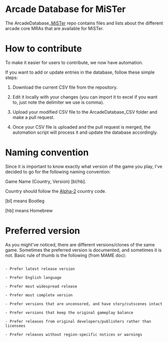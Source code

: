 
# Arcade Database for MiSTer

  

The ArcadeDatabase_[MiSTer](https://github.com/MiSTer-devel/Wiki_MiSTer/wiki) repo contains files and lists about the different arcade core MRAs that are available for MiSTer.

  

# How to contribute

To make it easier for users to contribute, we now have automation.

If you want to add or update entries in the database, follow these simple steps:

  

1. Download the current CSV file from the repository.

  

2. Edit it locally with your changes (you can import it to excel if you want to, just note the delimiter we use is comma).

  

3. Upload your modified CSV file to the ArcadeDatabase_CSV folder and make a pull request.

  

4. Once your CSV file is uploaded and the pull request is merged, the automation script will process it and update the database accordingly.

  

# Naming convention

Since it is important to know exactly what version of the game you play, I've decided to go for the following naming convention:

Game Name (Country, Version) [bl/hb].

Country should follow the [Alpha-2](https://www.iban.com/country-codes) country code.

[bl] means Bootleg

[hb] means Homebrew

  

# Preferred version

As you might've noticed, there are different versions/clones of the same game. Sometimes the preferred version is documented, and sometimes it is not. Basic rule of thumb is the following (from MAME doc):

  

```

- Prefer latest release version

- Prefer English language

- Prefer most widespread release

- Prefer most complete version

- Prefer versions that are uncensored, and have story/cutscenes intact

- Prefer versions that keep the original gameplay balance

- Prefer releases from original developers/publishers rather than licensees

- Prefer releases without region-specific notices or warnings

```